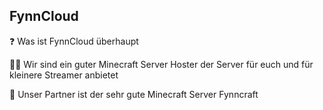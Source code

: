 ## FynnCloud

❓ Was ist FynnCloud überhaupt

👩‍🔧 Wir sind ein guter Minecraft Server Hoster der Server für euch und für kleinere Streamer anbietet

🤝 Unser Partner ist der sehr gute Minecraft Server Fynncraft
